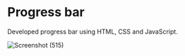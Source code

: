# Progress bar
Developed progress bar using HTML, CSS and JavaScript.

![Screenshot (515)](https://user-images.githubusercontent.com/109728779/186717370-6237871f-363d-4df6-bbd4-290cac9e483e.png)

